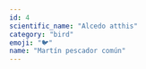 ```yaml
---
id: 4
scientific_name: "Alcedo atthis"
category: "bird"
emoji: "🐦"
name: "Martín pescador común"
---
```

